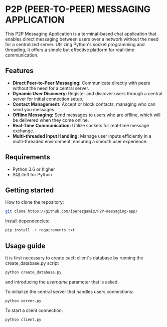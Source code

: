 # P2P (PEER-TO-PEER) MESSAGING APPLICATION

This P2P Messaging Application is a terminal-based chat application that enables direct messaging between users over a network without the need for a centralized server. Utilizing Python's socket programming and threading, it offers a simple but effective platform for real-time communication. 

## Features

- **Direct Peer-to-Peer Messaging:** Communicate directly with peers without the need for a central server.
- **Dynamic User Discovery:** Register and discover users through a central server for initial connection setup.
- **Contact Management:** Accept or block contacts, managing who can send you messages.
- **Offline Messaging:** Send messages to users who are offline, which will be delivered when they come online.
- **Real-Time Communication:** Utilize sockets for real-time message exchange.
- **Multi-threaded Input Handling:** Manage user inputs efficiently in a multi-threaded environment, ensuring a smooth user experience.

## Requirements
- Python 3.6 or higher
- SQLite3 for Python

## Getting started
How to clone the repository:
```bash
git clone https://github.com/iperezgamiz/P2P-messaging-app/
```
Install dependencies: 

```bash
pip install -r requirements.txt
```

## Usage guide
It is first necessary to create each client's database by running the create_database.py script
```bash
python create_database.py
```

and introducing the *username* parameter that is asked.

To initialize the central server that handles users connections:
```bash
python server.py
```
To start a client connection:
```bash
python client.py
```
